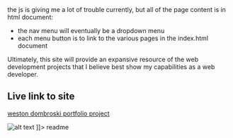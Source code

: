 <snippet>
  <content><![CDATA[
## Weston Dombroski Portfolio Project
Weston Dombroski's Portfolio Project: This site utilizes html, css, and (though I'm still very much working on it) javascript and jquery as well.

the js is giving me a lot of trouble currently, but all of the page content is in html document:
  - the nav menu will eventually be a dropdown menu
  - each menu button is to link to the various pages in the index.html document

Ultimately, this site will provide an expansive resource of the web development projects that I believe best show my capabilities as a web developer.

## Live link to site
[weston dombroski portfolio project](https://westondombroski.github.io)

![alt text](https://github.com/westondombroski/westondombroski.github.io/blob/master/assets/imgs/wd6.png)
]]></content>
  <tabTrigger>readme</tabTrigger>
</snippet>
